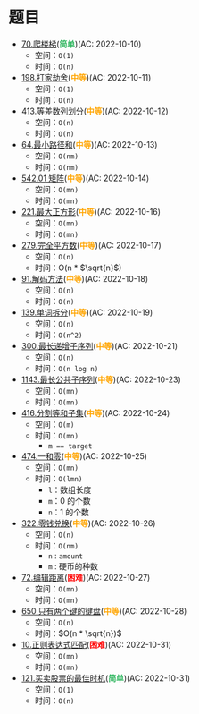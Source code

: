 # 题目

- [70.爬楼梯](/src/main/java/leetcode/dynamic_programming/sub0070/README.md)(<b style="color: #2db55d">简单</b>)(AC: 2022-10-10)
  - 空间：`O(1)`
  - 时间：`O(n)`
- [198.打家劫舍](/src/main/java/leetcode/dynamic_programming/sub0198/README.md)(<b style="color: orange">中等</b>)(AC: 2022-10-11)
  - 空间：`O(1)`
  - 时间：`O(n)`
- [413.等差数列划分](/src/main/java/leetcode/dynamic_programming/sub0413/README.md)(<b style="color: orange">中等</b>)(AC: 2022-10-12)
  - 空间：`O(n)`
  - 时间：`O(n)`
- [64.最小路径和](/src/main/java/leetcode/dynamic_programming/sub0064/README.md)(<b style="color: orange">中等</b>)(AC: 2022-10-13)
  - 空间：`O(nm)`
  - 时间：`O(nm)`
- [542.01 矩阵](/src/main/java/leetcode/dynamic_programming/sub0542/README.md)(<b style="color: orange">中等</b>)(AC: 2022-10-14)
  - 空间：`O(mn)`
  - 时间：`O(mn)`
- [221.最大正方形](/src/main/java/leetcode/dynamic_programming/sub0221/README.md)(<b style="color: orange">中等</b>)(AC: 2022-10-16)
  - 空间：`O(mn)`
  - 时间：`O(mn)`
- [279.完全平方数](/src/main/java/leetcode/dynamic_programming/sub0279/README.md)(<b style="color: orange">中等</b>)(AC: 2022-10-17)
  - 空间：`O(n)`
  - 时间：O(n * $\sqrt{n}$)
- [91.解码方法](/src/main/java/leetcode/dynamic_programming/sub0091/README.md)(<b style="color: orange">中等</b>)(AC: 2022-10-18)
  - 空间：`O(n)`
  - 时间：`O(n)`
- [139.单词拆分](/src/main/java/leetcode/dynamic_programming/sub0139/README.md)(<b style="color: orange">中等</b>)(AC: 2022-10-19)
  - 空间：`O(n)`
  - 时间：`O(n^2)`
- [300.最长递增子序列](/src/main/java/leetcode/dynamic_programming/sub0300/README.md)(<b style="color: orange">中等</b>)(AC: 2022-10-21)
  - 空间：`O(n)`
  - 时间：`O(n log n)`
- [1143.最长公共子序列](/src/main/java/leetcode/dynamic_programming/sub1143/README.md)(<b style="color: orange">中等</b>)(AC: 2022-10-23)
  - 空间：`O(mn)`
  - 时间：`O(mn)`
- [416.分割等和子集](/src/main/java/leetcode/dynamic_programming/sub0416/README.md)(<b style="color: orange">中等</b>)(AC: 2022-10-24)
  - 空间：`O(m)`
  - 时间：`O(mn)`
    - `m == target`
- [474.一和零](/src/main/java/leetcode/dynamic_programming/sub0474/README.md)(<b style="color: orange">中等</b>)(AC: 2022-10-25)
  - 空间：`O(mn)`
  - 时间：`O(lmn)`
    - `l`：数组长度
    - `m`：0 的个数
    - `n`：1 的个数
- [322.零钱兑换](/src/main/java/leetcode/dynamic_programming/sub0322/README.md)(<b style="color: orange">中等</b>)(AC: 2022-10-26)
  - 空间：`O(n)`
  - 时间：`O(nm)`
    - `n` : `amount`
    - `m` : 硬币的种数
- [72.编辑距离](/src/main/java/leetcode/dynamic_programming/sub0072/README.md)(<b style="color: red">困难</b>)(AC: 2022-10-27)
  - 空间：`O(mn)`
  - 时间：`O(mn)`
- [650.只有两个键的键盘](/src/main/java/leetcode/dynamic_programming/sub0650/README.md)(<b style="color: orange">中等</b>)(AC: 2022-10-28)
  - 空间：`O(n)`
  - 时间：$O(n * \sqrt{n})$
- [10.正则表达式匹配](/src/main/java/leetcode/dynamic_programming/sub0010/README.md)(<b style="color: red">困难</b>)(AC: 2022-10-31)
  - 空间：`O(mn)`
  - 时间：`O(mn)`
- [121.买卖股票的最佳时机](/src/main/java/leetcode/dynamic_programming/sub0121/README.md)(<b style="color: #2db55d">简单</b>)(AC: 2022-10-31)
  - 空间：`O(1)`
  - 时间：`O(n)`

